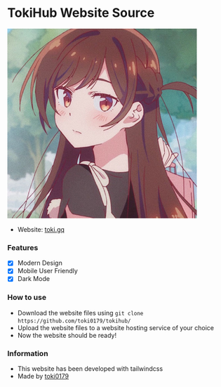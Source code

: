 # TokiHub Website Source
![Toki0179](https://github.com/toki0179/tokihub/blob/main/img/favicon.png?raw=true)
- Website: [toki.gq](https://toki.gq/)

### Features
- [x] Modern Design
- [x] Mobile User Friendly
- [x] Dark Mode

### How to use
- Download the website files using `git clone https://github.com/toki0179/tokihub/`
- Upload the website files to a website hosting service of your choice
- Now the website should be ready!

### Information
- This website has been developed with tailwindcss
- Made by [toki0179](https://github.com/toki0179/)

